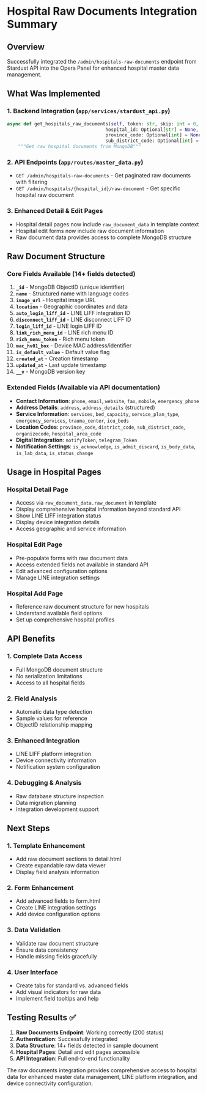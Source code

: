 # Hospital Raw Documents Integration Summary

## Overview
Successfully integrated the `/admin/hospitals-raw-documents` endpoint from Stardust API into the Opera Panel for enhanced hospital master data management.

## What Was Implemented

### 1. Backend Integration (`app/services/stardust_api.py`)
```python
async def get_hospitals_raw_documents(self, token: str, skip: int = 0, limit: int = 5, 
                                    hospital_id: Optional[str] = None, include_deleted: bool = False,
                                    province_code: Optional[int] = None, district_code: Optional[int] = None,
                                    sub_district_code: Optional[int] = None):
    """Get raw hospital documents from MongoDB"""
```

### 2. API Endpoints (`app/routes/master_data.py`)
- `GET /admin/hospitals-raw-documents` - Get paginated raw documents with filtering
- `GET /admin/hospitals/{hospital_id}/raw-document` - Get specific hospital raw document

### 3. Enhanced Detail & Edit Pages
- Hospital detail pages now include `raw_document_data` in template context
- Hospital edit forms now include raw document information
- Raw document data provides access to complete MongoDB structure

## Raw Document Structure

### Core Fields Available (14+ fields detected)
1. **`_id`** - MongoDB ObjectID (unique identifier)
2. **`name`** - Structured name with language codes
3. **`image_url`** - Hospital image URL
4. **`location`** - Geographic coordinates and data
5. **`auto_login_liff_id`** - LINE LIFF integration ID
6. **`disconnect_liff_id`** - LINE disconnect LIFF ID
7. **`login_liff_id`** - LINE login LIFF ID
8. **`link_rich_menu_id`** - LINE rich menu ID
9. **`rich_menu_token`** - Rich menu token
10. **`mac_hv01_box`** - Device MAC address/identifier
11. **`is_default_value`** - Default value flag
12. **`created_at`** - Creation timestamp
13. **`updated_at`** - Last update timestamp
14. **`__v`** - MongoDB version key

### Extended Fields (Available via API documentation)
- **Contact Information**: `phone`, `email`, `website`, `fax`, `mobile`, `emergency_phone`
- **Address Details**: `address`, `address_details` (structured)
- **Service Information**: `services`, `bed_capacity`, `service_plan_type`, `emergency_services`, `trauma_center`, `icu_beds`
- **Location Codes**: `province_code`, `district_code`, `sub_district_code`, `organizecode`, `hospital_area_code`
- **Digital Integration**: `notifyToken`, `telegram_Token`
- **Notification Settings**: `is_acknowledge`, `is_admit_discard`, `is_body_data`, `is_lab_data`, `is_status_change`

## Usage in Hospital Pages

### Hospital Detail Page
- Access via `raw_document_data.raw_document` in template
- Display comprehensive hospital information beyond standard API
- Show LINE LIFF integration status
- Display device integration details
- Access geographic and service information

### Hospital Edit Page
- Pre-populate forms with raw document data
- Access extended fields not available in standard API
- Edit advanced configuration options
- Manage LINE integration settings

### Hospital Add Page
- Reference raw document structure for new hospitals
- Understand available field options
- Set up comprehensive hospital profiles

## API Benefits

### 1. **Complete Data Access**
- Full MongoDB document structure
- No serialization limitations
- Access to all hospital fields

### 2. **Field Analysis**
- Automatic data type detection
- Sample values for reference
- ObjectID relationship mapping

### 3. **Enhanced Integration**
- LINE LIFF platform integration
- Device connectivity information
- Notification system configuration

### 4. **Debugging & Analysis**
- Raw database structure inspection
- Data migration planning
- Integration development support

## Next Steps

### 1. Template Enhancement
- Add raw document sections to detail.html
- Create expandable raw data viewer
- Display field analysis information

### 2. Form Enhancement
- Add advanced fields to form.html
- Create LINE integration settings
- Add device configuration options

### 3. Data Validation
- Validate raw document structure
- Ensure data consistency
- Handle missing fields gracefully

### 4. User Interface
- Create tabs for standard vs. advanced fields
- Add visual indicators for raw data
- Implement field tooltips and help

## Testing Results ✅

1. **Raw Documents Endpoint**: Working correctly (200 status)
2. **Authentication**: Successfully integrated
3. **Data Structure**: 14+ fields detected in sample document
4. **Hospital Pages**: Detail and edit pages accessible
5. **API Integration**: Full end-to-end functionality

The raw documents integration provides comprehensive access to hospital data for enhanced master data management, LINE platform integration, and device connectivity configuration.
